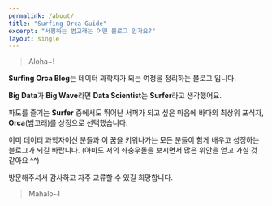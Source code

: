 ```yaml
---
permalink: /about/
title: "Surfing Orca Guide"
excerpt: "서핑하는 범고래는 어떤 블로그 인가요?"
layout: single
---
```


> Aloha~!

**Surfing Orca Blog**는 데이터 과학자가 되는 여정을 정리하는 블로그 입니다.

**Big Data**가 **Big Wave**라면
**Data Scientist**는 **Surfer**라고 생각했어요.

파도를 즐기는 **Surfer** 중에서도 뛰어난 서퍼가 되고 싶은 마음에
바다의 최상위 포식자, **Orca**(범고래)를 상징으로 선택했습니다.

이미 데이터 과학자이신 분들과 이 꿈을 키워나가는 모든 분들이
함게 배우고 성정하는 블로그가 되길 바랍니다.
(아마도 저의 좌충우돌을 보시면서 많은 위안을 얻고 가실 것 같아요 ^^)

방문해주셔서 감사하고 자주 교류할 수 있길 희망합니다.

> Mahalo~!
